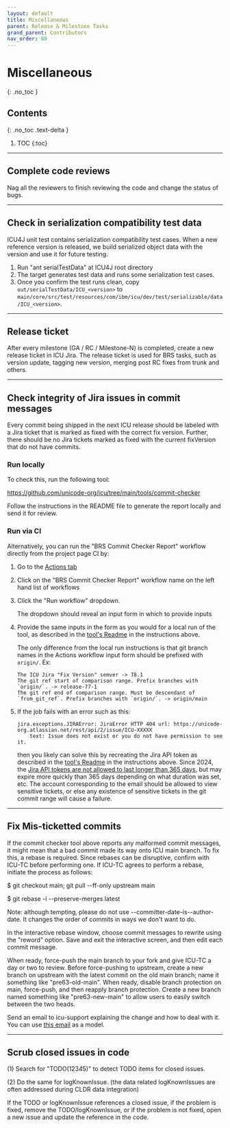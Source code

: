 ```yaml
---
layout: default
title: Miscellaneous
parent: Release & Milestone Tasks
grand_parent: Contributors
nav_order: 80
---
```


<!--
© 2021 and later: Unicode, Inc. and others.
License & terms of use: http://www.unicode.org/copyright.html
-->

# Miscellaneous
{: .no_toc }

## Contents
{: .no_toc .text-delta }

1. TOC
{:toc}

---

## Complete code reviews

Nag all the reviewers to finish reviewing the code and change the status of
bugs.

---

## Check in serialization compatibility test data

ICU4J unit test contains serialization compatibility test cases. When a new
reference version is released, we build serialized object data with the version
and use it for future testing.

1.  Run "ant serialTestData" at ICU4J root directory
2.  The target generates test data and runs some serialization test cases.
3.  Once you confirm the test runs clean, copy
    `out/serialTestData/ICU_<version>` to
    `main/core/src/test/resources/com/ibm/icu/dev/test/serializable/data/ICU_<version>`.

---

## Release ticket

After every milestone (GA / RC / Milestone-N) is completed, create a new release
ticket in ICU Jira.
The release ticket is used for BRS tasks, such as version update, tagging new version,
merging post RC fixes from trunk and others.

---

## Check integrity of Jira issues in commit messages

Every commit being shipped in the next ICU release should be labeled with a Jira
ticket that is marked as fixed with the correct fix version. Further, there
should be no Jira tickets marked as fixed with the current fixVersion that do
not have commits. 

### Run locally

To check this, run the following tool:

<https://github.com/unicode-org/icu/tree/main/tools/commit-checker>

Follow the instructions in the README file to generate the report locally and send it
for review.

### Run via CI

Alternatively, you can run the "BRS Commit Checker Report" workflow directly from the project page CI
by:

1. Go to the [Actions tab](https://github.com/unicode-org/icu/actions)
1. Click on the "BRS Commit Checker Report" workflow name on the left hand list of workflows
1. Click the "Run workflow" dropdown.

    The dropdown should reveal an input form in which to provide inputs

1. Provide the same inputs in the form as you would for a local run of the tool,
as described in the [tool's Readme](https://github.com/unicode-org/icu/tree/main/tools/commit-checker) in the instructions above.

    The only difference from the local run instructions is that git branch names in the 
Actions workflow input form should be prefixed with `origin/`. Ex:

    ```
    The ICU Jira "Fix Version" semver -> 78.1
    The git ref start of comparison range. Prefix branches with `origin/`. -> release-77-1
    The git ref end of comparison range. Must be descendant of `from_git_ref`. Prefix branches with `origin/`. -> origin/main
    ```

1. If the job fails with an error such as this:

    ```
    jira.exceptions.JIRAError: JiraError HTTP 404 url: https://unicode-org.atlassian.net/rest/api/2/issue/ICU-XXXXX
        text: Issue does not exist or you do not have permission to see it.
    ```

    then you likely can solve this by recreating the Jira API token as described in the [tool's Readme](https://github.com/unicode-org/icu/tree/main/tools/commit-checker) in the instructions above.
    Since 2024, the [Jira API tokens are not allowed to last longer than 365 days](https://support.atlassian.com/atlassian-account/docs/manage-api-tokens-for-your-atlassian-account/),
    but may expire more quickly than 365 days depending on what duration was set, etc.
    The account corresponding to the email should be allowed to view sensitive tickets, or else any
    existence of sensitive tickets in the git commit range will cause a failure.
---

## Fix Mis-ticketted commits

If the commit checker tool above reports any malformed commit messages, it might
mean that a bad commit made its way onto ICU main branch. To fix this, a rebase
is required. Since rebases can be disruptive, confirm with ICU-TC before
performing one. If ICU-TC agrees to perform a rebase, initiate the process as
follows:

$ git checkout main; git pull --ff-only upstream main

$ git rebase -i --preserve-merges latest

Note: although tempting, please do not use --committer-date-is--author-date. It
changes the order of commits in ways we don't want to do.

In the interactive rebase window, choose commit messages to rewrite using the
"reword" option. Save and exit the interactive screen, and then edit each commit
message.

When ready, force-push the main branch to your fork and give ICU-TC a day or two
to review. Before force-pushing to upstream, create a new branch on upstream
with the latest commit on the old main branch; name it something like
"pre63-old-main".  When ready, disable branch protection on main, force-push,
and then reapply branch protection. Create a new branch named something like
"pre63-new-main" to allow users to easily switch between the two heads.

Send an email to icu-support explaining the change and how to deal with it. You
can use [this email](https://groups.google.com/a/unicode.org/g/icu-support/c/DC_pX9kPEoc) as
a model.

---

## Scrub closed issues in code

(1) Search for "TODO(12345)" to detect TODO items for closed issues.

(2) Do the same for logKnownIssue. (the data related logKnownIssues are often
addressed during CLDR data integration)

If the TODO or logKnownIssue references a closed issue, if the problem is fixed,
remove the TODO/logKnownIssue, or if the problem is not fixed, open a new issue
and update the reference in the code.

